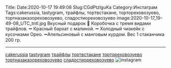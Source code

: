 Title:
Date:2020-10-17 19:49:08
Slug:CGdPtzlguKa
Category:Инстаграм
Tags:cakerussia, tastygram, трайфлы, тортвстакане, тортореховозуево, тортназаказореховозуево, сладостиореховозуево
image:2020-10-17_19-49-08_UTC_tntl.jpg
Вкусный подарок 💝
Коробочка с тремя видами трайфлов.
➖ Красный бархат с малиной. 
➖ Холодный чизкейк с кусочками Орео.
➖Апельсиновый с манговым курдом. 
Вес 1 стаканчика 200 гр.
______________________
[cakerussia]({tag}cakerussia) [tastygram]({tag}tastygram) [трайфлы]({tag}трайфлы) [тортвстакане]({tag}тортвстакане) [тортореховозуево]({tag}тортореховозуево) [тортназаказореховозуево]({tag}тортназаказореховозуево) [сладостиореховозуево]({tag}сладостиореховозуево)
![instagram]({attach}images/2020-10-17_19-49-08_UTC.jpg)
